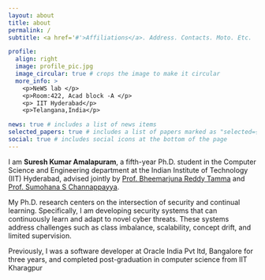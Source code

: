 ```yaml
---
layout: about
title: about
permalink: /
subtitle: <a href='#'>Affiliations</a>. Address. Contacts. Moto. Etc.

profile:
  align: right
  image: profile_pic.jpg
  image_circular: true # crops the image to make it circular
  more_info: >
    <p>NeWS lab </p>
    <p>Room:422, Acad block -A </p>
    <p> IIT Hyderabad</p>
    <p>Telangana,India</p>

news: true # includes a list of news items
selected_papers: true # includes a list of papers marked as "selected={true}"
social: true # includes social icons at the bottom of the page
---
```


I am **Suresh Kumar Amalapuram**, a fifth-year Ph.D. student in the Computer Science and Engineering department at the Indian Institute of Technology (IIT) Hyderabad, advised jointly by [Prof. Bheemarjuna Reddy Tamma](https://people.iith.ac.in/tbr/) and [Prof. Sumohana S Channappayya](https://people.iith.ac.in/sumohana/).  

My Ph.D. research centers on the intersection of security and continual learning. Specifically, I am developing security systems that can continuously learn and adapt to novel cyber threats. These systems address challenges such as class imbalance, scalability, concept drift, and limited supervision. 

Previously, I was a software developer at Oracle India Pvt ltd, Bangalore for three years, and completed post-graduation in computer science from IIT Kharagpur


